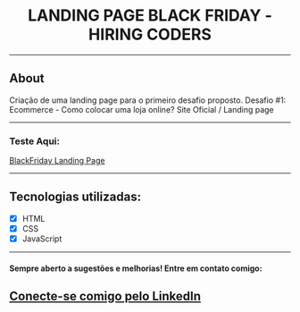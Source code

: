 <h1 align="center">LANDING PAGE BLACK FRIDAY - HIRING CODERS </h1>

---

## About

Criação de uma landing page para o primeiro desafio proposto.
Desafio #1: Ecommerce - Como colocar uma loja online? Site Oficial / Landing page

---

### Teste Aqui:

[BlackFriday Landing Page](https://hc-vitor-desafio1.netlify.app/)

---

## Tecnologias utilizadas:
- [x] HTML
- [x] CSS
- [x] JavaScript

---

#### Sempre aberto a sugestões e melhorias! Entre em contato comigo:

[Conecte-se comigo pelo LinkedIn](https://www.linkedin.com/in/apsvitor/)
---